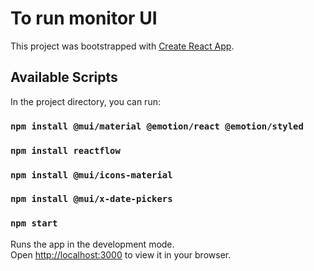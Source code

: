 # To run monitor UI

This project was bootstrapped with [Create React App](https://github.com/facebook/create-react-app).

## Available Scripts

In the project directory, you can run:

### `npm install @mui/material @emotion/react @emotion/styled`
### `npm install reactflow`
### `npm install @mui/icons-material`
### `npm install @mui/x-date-pickers`

### `npm start`


Runs the app in the development mode.\
Open [http://localhost:3000](http://localhost:3000) to view it in your browser.